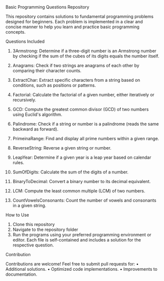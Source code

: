 Basic Programming Questions Repository

This repository contains solutions to fundamental programming problems designed for beginners. Each problem is implemented in a clear and concise manner to help you learn and practice basic programming concepts.

Questions Included

1.	3Armstrong: Determine if a three-digit number is an Armstrong number by checking if the sum of the cubes of its digits equals the number itself.

2.	Anagrams: Check if two strings are anagrams of each other by comparing their character counts.

3.	ExtractChar: Extract specific characters from a string based on conditions, such as positions or patterns.


4.	Factorial: Calculate the factorial of a given number, either iteratively or recursively.

5.	GCD: Compute the greatest common divisor (GCD) of two numbers using Euclid's algorithm.

6.	Palindrome: Check if a string or number is a palindrome (reads the same backward as forward).

7.	PrimeinaRange: Find and display all prime numbers within a given range.

8.	ReverseString: Reverse a given string or number.

9.	LeapYear: Determine if a given year is a leap year based on calendar rules.

10.	SumOfDigits: Calculate the sum of the digits of a number.

11.	BinaryToDecimal: Convert a binary number to its decimal equivalent.

12.	LCM: Compute the least common multiple (LCM) of two numbers.

13.	CountVowelsConsonants: Count the number of vowels and consonants in a given string.

How to Use

1.	Clone this repository
2.	Navigate to the repository folder
3.	Run the programs using your preferred programming environment or editor. Each file is self-contained and includes a solution for the respective question.

Contribution

Contributions are welcome! Feel free to submit pull requests for:
•	Additional solutions.
•	Optimized code implementations.
•	Improvements to documentation.


